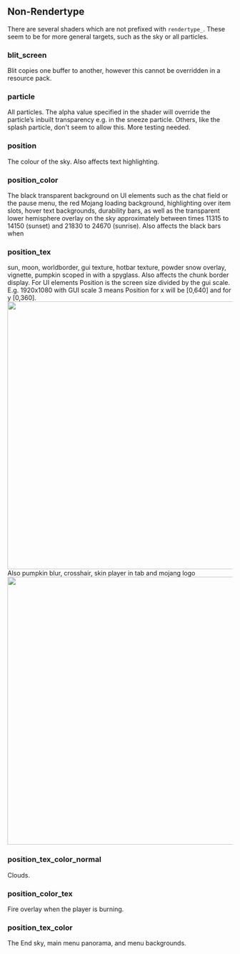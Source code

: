 ## Non-Rendertype
There are several shaders which are not prefixed with `rendertype_`. These seem to be for more general targets, such as the sky or all particles. 

### blit_screen 
Blit copies one buffer to another, however this cannot be overridden in a resource pack. 

### particle
All particles. The alpha value specified in the shader will override the particle’s inbuilt transparency e.g. in the sneeze particle. Others, like the splash particle, don't seem to allow this. More testing needed.

### position
The colour of the sky. Also affects text highlighting. 

### position_color
The black transparent background on UI elements such as the chat field or the pause menu, the red Mojang loading background, highlighting over item slots, hover text backgrounds, durability bars, as well as the transparent lower hemisphere overlay on the sky approximately between times 11315 to 14150 (sunset) and 21830 to 24670 (sunrise). Also affects the black bars when 

### position_tex
sun, moon, worldborder, gui texture, hotbar texture, powder snow overlay, vignette, pumpkin scoped in with a spyglass. Also affects the chunk border display. For UI elements Position is the screen size divided by the gui scale. E.g. 1920x1080 with GUI scale 3 means Position for x will be [0,640] and for y [0,360].  
<img src="https://github.com/McTsts/shaders/blob/main/images/position_tex.png" width=600>
Also pumpkin blur, crosshair, skin player in tab and mojang logo
<img src="https://github.com/McTsts/shaders/blob/main/images/position_tex2.png" width=600>

### position_tex_color_normal 
Clouds.

### position_color_tex 
Fire overlay when the player is burning.

### position_tex_color
The End sky, main menu panorama, and menu backgrounds.

